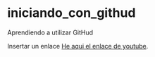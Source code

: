 # iniciando_con_githud

Aprendiendo a utilizar GitHud

Insertar un enlace [He aqui el enlace de youtube](https://www.youtube.com/).
